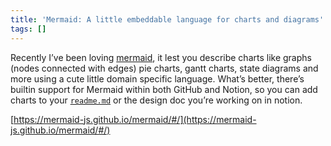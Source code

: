 ```yaml
---
title: 'Mermaid: A little embeddable language for charts and diagrams'
tags: []
---
```

Recently I’ve been loving [mermaid](https://mermaid-js.github.io/mermaid/#/), it lest you describe charts like graphs (nodes connected with edges) pie charts, gantt charts, state diagrams and more using a cute little domain specific language. What’s better, there’s builtin support for Mermaid within both GitHub and Notion, so you can add charts to your [`readme.md`](http://readme.md/) or the design doc you’re working on in notion.


[https://mermaid-js.github.io/mermaid/#/](https://mermaid-js.github.io/mermaid/#/)

